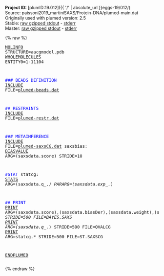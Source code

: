 **Project ID:** [plumID:19.012]({{ '/' | absolute_url }}eggs-19/012/)  
Source: paissoni2019_martiniSAXS/Protein-DNA/plumed-main.dat  
Originally used with plumed version: 2.5  
Stable: [raw gzipped stdout](plumed-main.dat.plumed.stdout.txt.gz) - [stderr](plumed-main.dat.plumed.stderr)  
Master: [raw gzipped stdout](plumed-main.dat.plumed_master.stdout.txt.gz) - [stderr](plumed-main.dat.plumed_master.stderr)  

{% raw %}<pre>
<a href="https://plumed.github.io/doc-master/user-doc/html/_m_o_l_i_n_f_o.html">MOLINFO</a> STRUCTURE=aacgmodel.pdb
<a href="https://plumed.github.io/doc-master/user-doc/html/_w_h_o_l_e_m_o_l_e_c_u_l_e_s.html">WHOLEMOLECULES</a> ENTITY0=1-11104

<span style="color:blue">### BEADS DEFINITION</span>
<a href="https://plumed.github.io/doc-master/user-doc/html/_i_n_c_l_u_d_e.html">INCLUDE</a> FILE=<a href="plumed-beads.dat.html">plumed-beads.dat</a> 

<span style="color:blue">## RESTRAINTS</span>
<a href="https://plumed.github.io/doc-master/user-doc/html/_i_n_c_l_u_d_e.html">INCLUDE</a> FILE=<a href="plumed-restr.dat.html">plumed-restr.dat</a> 

<span style="color:blue">### METAINFERENCE</span>
<a href="https://plumed.github.io/doc-master/user-doc/html/_i_n_c_l_u_d_e.html">INCLUDE</a> FILE=<a href="plumed-saxsCG.dat.html">plumed-saxsCG.dat</a>
saxsbias: <a href="https://plumed.github.io/doc-master/user-doc/html/_b_i_a_s_v_a_l_u_e.html">BIASVALUE</a> ARG=(saxsdata\.score) STRIDE=10 

<span style="color:blue">#STAT</span>
statcg: <a href="https://plumed.github.io/doc-master/user-doc/html/_s_t_a_t_s.html">STATS</a> ARG=(saxsdata\.q_.*) PARARG=(saxsdata\.exp_.*)

<span style="color:blue">## PRINT</span>
<a href="https://plumed.github.io/doc-master/user-doc/html/_p_r_i_n_t.html">PRINT</a> ARG=(saxsdata\.score),(saxsdata\.biasDer),(saxsdata\.weight),(saxsdata\.scale),(saxsdata\.acceptScale),(saxsdata\.offset),(saxsdata\.acceptSigma),(saxsdata\.sigma.*) STRIDE=500 FILE=BAYES.SAXS
<a href="https://plumed.github.io/doc-master/user-doc/html/_p_r_i_n_t.html">PRINT</a> ARG=(saxsdata\.q_.*) STRIDE=500 FILE=QVALCG
<a href="https://plumed.github.io/doc-master/user-doc/html/_p_r_i_n_t.html">PRINT</a> ARG=statcg.* STRIDE=500 FILE=ST.SAXSCG

<a href="https://plumed.github.io/doc-master/user-doc/html/_e_n_d_p_l_u_m_e_d.html">ENDPLUMED</a> 
</pre>{% endraw %}
